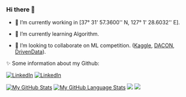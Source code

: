 <!-- ### Hi there 👋

<!--
**GiangHLe/GiangHLe** is a ✨ _special_ ✨ repository because its `README.md` (this file) appears on your GitHub profile.

Here are some ideas to get you started:

- 🔭 I’m currently working on ...
- 🌱 I’m currently learning ...
- 👯 I’m looking to collaborate on ...
- 🤔 I’m looking for help with ...
- 💬 Ask me about ...
- 📫 How to reach me: ...
- 😄 Pronouns: ...
- ⚡ Fun fact: ....
--> 
### Hi there 👋

- 🔭 I’m currently working in [37° 31' 57.3600'' N, 127° 1' 28.6032'' E].

- 🌱 I’m currently learning Algorithm.

- 👯 I’m looking to collaborate on ML competition. ([Kaggle](https://www.kaggle.com/), [DACON](https://dacon.io/), [DrivenData](https://www.drivendata.org/)).

✨ Some information about my Github:

<a href="https://www.linkedin.com/in/giangle97/"><img src="https://img.shields.io/badge/LinkedIn-0077B5?style=for-the-badge&logo=linkedin&logoColor=white" alt="LinkedIn"></a>
<a href="https://stackoverflow.com/users/10732351/cucarot"><img src="https://img.shields.io/badge/Stack_Overflow-FE7A16?style=for-the-badge&logo=stack-overflow&logoColor=white" alt="LinkedIn"></a>

[![My GitHub Stats](https://github-readme-stats.vercel.app/api/?username=GiangHLe&count_private=true&theme=tokyonight&showicons=true)]()
[![My GitHub Language Stats](https://github-readme-stats.vercel.app/api/top-langs/?username=GiangHLe&langs_count=5&theme=tokyonight)]()
![](https://github.com/GiangHLe/github-stats/blob/master/generated/overview.svg)
![](https://github.com/GiangHLe/github-stats/blob/master/generated/languages.svg)

<!-- 
<h2> 📈 &nbsp;My GitHub History!</h2>

![Snake animation](https://github.com/GiangHLe/GiangHLe/blob/output/github-contribution-grid-snake.svg) 
-->
